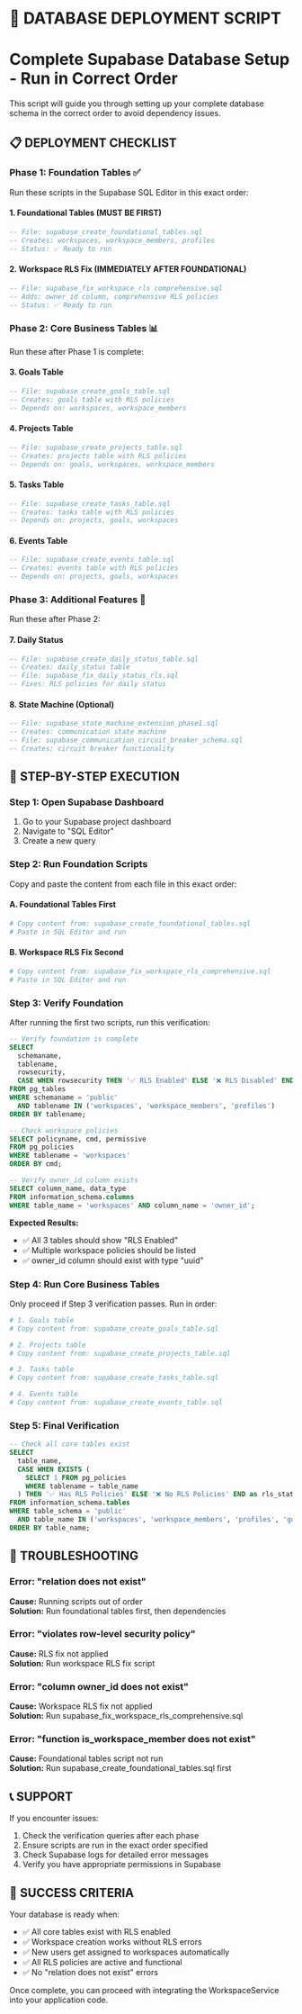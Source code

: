 # 🚀 DATABASE DEPLOYMENT SCRIPT
# Complete Supabase Database Setup - Run in Correct Order

This script will guide you through setting up your complete database schema in the correct order to avoid dependency issues.

## 📋 DEPLOYMENT CHECKLIST

### Phase 1: Foundation Tables ✅
Run these scripts in the Supabase SQL Editor in this exact order:

#### 1. **Foundational Tables** (MUST BE FIRST)
```sql
-- File: supabase_create_foundational_tables.sql
-- Creates: workspaces, workspace_members, profiles
-- Status: ✅ Ready to run
```

#### 2. **Workspace RLS Fix** (IMMEDIATELY AFTER FOUNDATIONAL)
```sql
-- File: supabase_fix_workspace_rls_comprehensive.sql  
-- Adds: owner_id column, comprehensive RLS policies
-- Status: ✅ Ready to run
```

### Phase 2: Core Business Tables 📊
Run these after Phase 1 is complete:

#### 3. **Goals Table**
```sql
-- File: supabase_create_goals_table.sql
-- Creates: goals table with RLS policies
-- Depends on: workspaces, workspace_members
```

#### 4. **Projects Table**  
```sql
-- File: supabase_create_projects_table.sql
-- Creates: projects table with RLS policies
-- Depends on: goals, workspaces, workspace_members
```

#### 5. **Tasks Table**
```sql
-- File: supabase_create_tasks_table.sql
-- Creates: tasks table with RLS policies  
-- Depends on: projects, goals, workspaces
```

#### 6. **Events Table**
```sql
-- File: supabase_create_events_table.sql
-- Creates: events table with RLS policies
-- Depends on: projects, goals, workspaces
```

### Phase 3: Additional Features 🎯
Run these after Phase 2:

#### 7. **Daily Status**
```sql
-- File: supabase_create_daily_status_table.sql
-- Creates: daily_status table
-- File: supabase_fix_daily_status_rls.sql  
-- Fixes: RLS policies for daily status
```

#### 8. **State Machine (Optional)**
```sql
-- File: supabase_state_machine_extension_phase1.sql
-- Creates: communication state machine
-- File: supabase_communication_circuit_breaker_schema.sql
-- Creates: circuit breaker functionality
```

## 🔧 STEP-BY-STEP EXECUTION

### Step 1: Open Supabase Dashboard
1. Go to your Supabase project dashboard
2. Navigate to "SQL Editor"
3. Create a new query

### Step 2: Run Foundation Scripts
Copy and paste the content from each file in this exact order:

#### A. Foundational Tables First
```bash
# Copy content from: supabase_create_foundational_tables.sql
# Paste in SQL Editor and run
```

#### B. Workspace RLS Fix Second  
```bash
# Copy content from: supabase_fix_workspace_rls_comprehensive.sql
# Paste in SQL Editor and run
```

### Step 3: Verify Foundation
After running the first two scripts, run this verification:

```sql
-- Verify foundation is complete
SELECT 
  schemaname, 
  tablename, 
  rowsecurity,
  CASE WHEN rowsecurity THEN '✅ RLS Enabled' ELSE '❌ RLS Disabled' END as status
FROM pg_tables 
WHERE schemaname = 'public' 
  AND tablename IN ('workspaces', 'workspace_members', 'profiles')
ORDER BY tablename;

-- Check workspace policies
SELECT policyname, cmd, permissive 
FROM pg_policies 
WHERE tablename = 'workspaces' 
ORDER BY cmd;

-- Verify owner_id column exists
SELECT column_name, data_type 
FROM information_schema.columns 
WHERE table_name = 'workspaces' AND column_name = 'owner_id';
```

**Expected Results:**
- ✅ All 3 tables should show "RLS Enabled"
- ✅ Multiple workspace policies should be listed
- ✅ owner_id column should exist with type "uuid"

### Step 4: Run Core Business Tables
Only proceed if Step 3 verification passes. Run in order:

```bash
# 1. Goals table
# Copy content from: supabase_create_goals_table.sql

# 2. Projects table  
# Copy content from: supabase_create_projects_table.sql

# 3. Tasks table
# Copy content from: supabase_create_tasks_table.sql

# 4. Events table
# Copy content from: supabase_create_events_table.sql
```

### Step 5: Final Verification
```sql
-- Check all core tables exist
SELECT 
  table_name,
  CASE WHEN EXISTS (
    SELECT 1 FROM pg_policies 
    WHERE tablename = table_name
  ) THEN '✅ Has RLS Policies' ELSE '❌ No RLS Policies' END as rls_status
FROM information_schema.tables 
WHERE table_schema = 'public' 
  AND table_name IN ('workspaces', 'workspace_members', 'profiles', 'goals', 'projects', 'tasks', 'events')
ORDER BY table_name;
```

## 🚨 TROUBLESHOOTING

### Error: "relation does not exist"
**Cause:** Running scripts out of order  
**Solution:** Run foundational tables first, then dependencies

### Error: "violates row-level security policy"  
**Cause:** RLS fix not applied  
**Solution:** Run workspace RLS fix script

### Error: "column owner_id does not exist"
**Cause:** Workspace RLS fix not applied  
**Solution:** Run supabase_fix_workspace_rls_comprehensive.sql

### Error: "function is_workspace_member does not exist"
**Cause:** Foundational tables script not run  
**Solution:** Run supabase_create_foundational_tables.sql first

## 📞 SUPPORT

If you encounter issues:
1. Check the verification queries after each phase
2. Ensure scripts are run in the exact order specified
3. Check Supabase logs for detailed error messages
4. Verify you have appropriate permissions in Supabase

## 🎯 SUCCESS CRITERIA

Your database is ready when:
- ✅ All core tables exist with RLS enabled
- ✅ Workspace creation works without RLS errors
- ✅ New users get assigned to workspaces automatically
- ✅ All RLS policies are active and functional
- ✅ No "relation does not exist" errors

Once complete, you can proceed with integrating the WorkspaceService into your application code.
